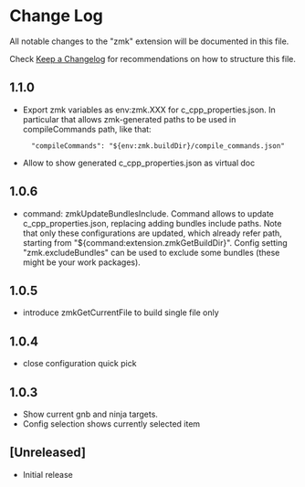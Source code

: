 # Change Log

All notable changes to the "zmk" extension will be documented in this file.

Check [Keep a Changelog](http://keepachangelog.com/) for recommendations on how to structure this file.

## 1.1.0

- Export zmk variables as env:zmk.XXX  for c_cpp_properties.json.
  In particular that allows zmk-generated paths to be used in compileCommands path, like that:

        "compileCommands": "${env:zmk.buildDir}/compile_commands.json"

- Allow to show generated c_cpp_properties.json as virtual doc

## 1.0.6
- command: zmkUpdateBundlesInclude. Command allows to update c_cpp_properties.json, replacing     adding bundles include paths.
  Note that only these configurations are updated, which already refer path, starting from
  "${command:extension.zmkGetBuildDir}".
  Config setting "zmk.excludeBundles" can be used to exclude some bundles (these might be your work packages).

## 1.0.5
- introduce zmkGetCurrentFile to build single file only

## 1.0.4
- close configuration quick pick

## 1.0.3
- Show current gnb and ninja targets.
- Config selection shows currently selected item

## [Unreleased]

- Initial release
